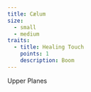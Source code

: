 ```yaml
---
title: Cælum
size:
  - small
  - medium
traits:
  - title: Healing Touch
    points: 1
    description: Boom
---
```


Upper Planes
